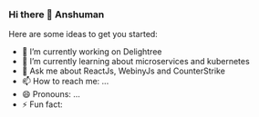 ### Hi there 👋 Anshuman

Here are some ideas to get you started:

- 🔭 I’m currently working on Delightree
- 🌱 I’m currently learning about microservices and kubernetes
- 💬 Ask me about ReactJs, WebinyJs and CounterStrike
- 📫 How to reach me: ...
- 😄 Pronouns: ...
- ⚡ Fun fact: 

